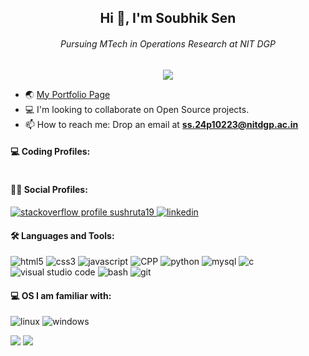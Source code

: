 <h2 id="header" align="center">Hi 👋, I'm Soubhik Sen</h2>
  <h6 align="center">Pursuing MTech in Operations Research at NIT DGP </h6>
  <div align="center"><img src="https://komarev.com/ghpvc/?username=sensoubhik11&style=plastic"></div>
  <ul>
    <li>🌏 <a href="https://sensoubhik11.github.io/">My Portfolio Page</a></li>
    <li>💻 I'm looking to collaborate on Open Source projects.</li>
    <li>📫 How to reach me: Drop an email at <b><a href="mailto:ss.24p10223@nitdgp.ac.in">ss.24p10223@nitdgp.ac.in</a>
</b>
    </li>
  </ul>

  <h4>💻 Coding Profiles:</h4>

  <a href="https://leetcode.com/sushruta19/" target="_blank" margin-right="3px"><img
      src="https://img.shields.io/badge/-LeetCode-FFA116?style=for-the-badge&logo=LeetCode&logoColor=black" alt=""></a>
  
  <h4>👩‍💻 Social Profiles:</h4>

  <a href="https://stackoverflow.com/users/16060804/sushruta19?tab=profile" target="_blank"><img
      src="https://img.shields.io/badge/Stack_Overflow-FE7A16?style=for-the-badge&logo=stack-overflow&logoColor=white"
      alt="stackoverflow profile sushruta19">
  </a>
  <a href="#" target="_blank"><img
      src="https://img.shields.io/badge/LinkedIn-0077B5?style=for-the-badge&logo=linkedin&logoColor=white"
      alt="linkedin"></a>
  
  <h4>🛠 Languages and Tools:</h4>

  <img src="https://img.shields.io/badge/HTML5-E34F26?style=for-the-badge&logo=html5&logoColor=white" alt="html5">  <img src="https://img.shields.io/badge/CSS3-1572B6?style=for-the-badge&logo=css3&logoColor=white" alt="css3">  <img src="https://img.shields.io/badge/JavaScript-323330?style=for-the-badge&logo=javascript&logoColor=F7DF1E"
    alt="javascript">  <img src="https://img.shields.io/badge/C%2B%2B-00599C?style=for-the-badge&logo=c%2B%2B&logoColor=white"
    alt="CPP">  <img src="https://img.shields.io/badge/Python-FFD43B?style=for-the-badge&logo=python&logoColor=blue"
    alt="python">  <img src="https://img.shields.io/badge/MySQL-005C84?style=for-the-badge&logo=mysql&logoColor=white" alt="mysql">
    <img src="https://img.shields.io/badge/C-00599C?style=for-the-badge&logo=c&logoColor=white" alt="c">
  <img
    src="https://img.shields.io/badge/Visual_Studio_Code-0078D4?style=for-the-badge&logo=visual%20studio%20code&logoColor=whi"
    alt="visual studio code">  <img src="https://img.shields.io/badge/GNU%20Bash-4EAA25?style=for-the-badge&logo=GNU%20Bash&logoColor=white" alt="bash"> <img src="https://img.shields.io/badge/GIT-E44C30?style=for-the-badge&logo=git&logoColor=white" alt="git">
    
  <h4>💻 OS I am familiar with:</h4>

  <img src="https://img.shields.io/badge/Linux-FCC624?style=for-the-badge&logo=linux&logoColor=black" alt="linux"> <img src="https://img.shields.io/badge/Windows-0078D6?style=for-the-badge&logo=windows&logoColor=white" alt="windows">

  <img src="https://github-readme-stats.vercel.app/api?username=sensoubhik11&count_private=true&show_icons=true&theme=dark">
<!--   <img src="https://github-readme-streak-stats.herokuapp.com?user=sensoubhik11&theme=dark&date_format=M%20j%5B%2C%20Y%5D"> -->
  <img src="https://github-readme-stats.vercel.app/api/top-langs/?username=sensoubhik11&count_private=true&layout=compact&theme=dark">
